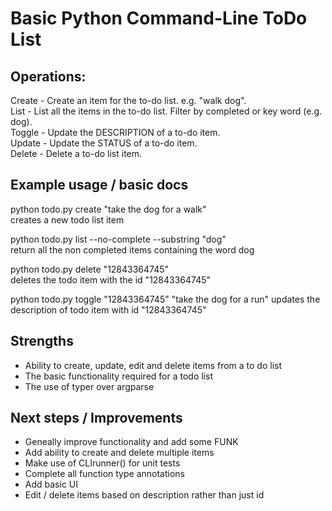 # Basic Python Command-Line ToDo List

## Operations:
Create - Create an item for the to-do list. e.g. "walk dog".<br />
List - List all the items in the to-do list. Filter by completed or key word (e.g. dog).<br />
Toggle - Update the DESCRIPTION of a to-do item.<br />
Update - Update the STATUS of a to-do item.<br />
Delete - Delete a to-do list item. <br />

## Example usage / basic docs

python todo.py create "take the dog for a walk"<br />
creates a new todo list item

python todo.py list --no-complete --substring "dog"<br />
return all the non completed items containing the word dog

python todo.py delete "12843364745"<br />
deletes the todo item with the id "12843364745"

python todo.py toggle "12843364745" "take the dog for a run"
updates the description of todo item with id "12843364745"

## Strengths
- Ability to create, update, edit and delete items from a to do list
- The basic functionality required for a todo list
- The use of typer over argparse


## Next steps / Improvements
- Geneally improve functionality and add some FUNK
- Add ability to create and delete multiple items
- Make use of CLIrunner() for unit tests
- Complete all function type annotations
- Add basic UI
- Edit / delete items based on description rather than just id

